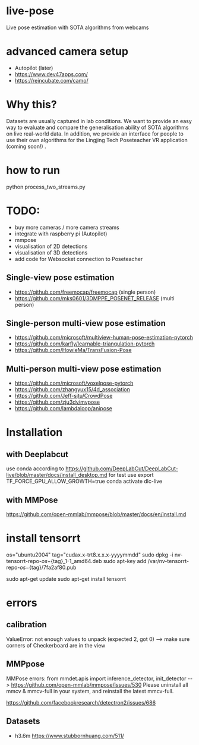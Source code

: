 # live-pose
Live pose estimation with SOTA algorithms from webcams

# advanced camera setup
- Autopilot (later)
- https://www.dev47apps.com/
- https://reincubate.com/camo/

# Why this?
Datasets are usually captured in lab conditions. We want to provide an easy way to evaluate and compare the generalisation ability of SOTA algorithms on live real-world data. In addition, we provide an interface for people to use their own algorithms for the Lingjing Tech Poseteacher VR application (coming soon!) . 

# how to run
python process_two_streams.py

# TODO:
- buy more cameras / more camera streams
- integrate with raspberry pi (Autopilot)
- mmpose
- visualisation of 2D detections
- visualisation of 3D detections
- add code for Websocket connection to Poseteacher

## Single-view pose estimation
- https://github.com/freemocap/freemocap (single person)
- https://github.com/mks0601/3DMPPE_POSENET_RELEASE (multi person)

## Single-person multi-view pose estimation
- https://github.com/microsoft/multiview-human-pose-estimation-pytorch
- https://github.com/karfly/learnable-triangulation-pytorch
- https://github.com/HowieMa/TransFusion-Pose

## Multi-person multi-view pose estimation
- https://github.com/microsoft/voxelpose-pytorch
- https://github.com/zhangyux15/4d_association
- https://github.com/Jeff-sjtu/CrowdPose
- https://github.com/zju3dv/mvpose
- https://github.com/lambdaloop/anipose

# Installation
## with Deeplabcut
use conda according to 
https://github.com/DeepLabCut/DeepLabCut-live/blob/master/docs/install_desktop.md
for test use export TF_FORCE_GPU_ALLOW_GROWTH=true
conda activate dlc-live
## with MMPose
https://github.com/open-mmlab/mmpose/blob/master/docs/en/install.md 

# install tensorrt
os="ubuntu2004"
tag="cudax.x-trt8.x.x.x-yyyymmdd"
sudo dpkg -i nv-tensorrt-repo-${os}-${tag}_1-1_amd64.deb
sudo apt-key add /var/nv-tensorrt-repo-${os}-${tag}/7fa2af80.pub

sudo apt-get update
sudo apt-get install tensorrt


# errors
## calibration
ValueError: not enough values to unpack (expected 2, got 0) --> make sure corners of Checkerboard are in the view

## MMPpose
MMPose errors: from mmdet.apis import inference_detector, init_detector --> https://github.com/open-mmlab/mmpose/issues/530 Please uninstall all mmcv & mmcv-full in your system, and reinstall the latest mmcv-full.

https://github.com/facebookresearch/detectron2/issues/686


## Datasets
- h3.6m https://www.stubbornhuang.com/511/
